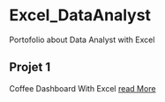 # Excel_DataAnalyst
Portofolio about Data Analyst with Excel

## Projet 1
Coffee Dashboard With Excel [read More](https://github.com/Angdp3/Excel_DataAnalyst/tree/main/Project_1)
